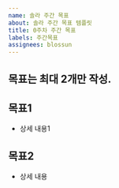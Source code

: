```yaml
---
name: 솔라 주간 목표 
about: 솔라 주간 목표 템플릿
title: 0주차 주간 목표
labels: 주간목표
assignees: blossun 
---
```


## 목표는 최대 2개만 작성. 

## 목표1 
- 상세 내용1

## 목표2 
- 상세 내용
